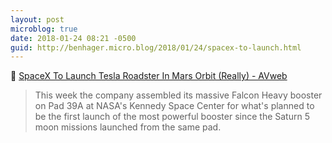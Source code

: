 ```yaml
---
layout: post
microblog: true
date: 2018-01-24 08:21 -0500
guid: http://benhager.micro.blog/2018/01/24/spacex-to-launch.html
---
```

🚀 [SpaceX To Launch Tesla Roadster In Mars Orbit (Really) - AVweb](https://www.avweb.com/avwebflash/news/SpaceX-to-Launch-Tesla-Roadster-in-Mars-Orbit-Really-230210-1.html)

> This week the company assembled its massive Falcon Heavy booster on Pad 39A at NASA's Kennedy Space Center for what's planned to be the first launch of the most powerful booster since the Saturn 5 moon missions launched from the same pad.
